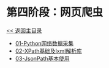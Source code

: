 # 第四阶段：网页爬虫

[<< 返回主目录](../README.MD)

- [01-Python网络数据采集](doc/01-Python网络数据采集.MD)
- [02-XPath基础及lxml解析库](doc/02-XPath基础及lxml解析库.MD)
- [03-JsonPath基本使用](doc/03-JsonPath基本使用.MD)

